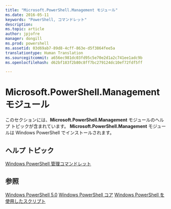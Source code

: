 ```yaml
---
title: "Microsoft.PowerShell.Management モジュール"
ms.date: 2016-05-11
keywords: "PowerShell, コマンドレット"
description: 
ms.topic: article
author: jpjofre
manager: dongill
ms.prod: powershell
ms.assetid: 03d69ab7-89d8-4cff-863e-d5f3864fee5a
translationtype: Human Translation
ms.sourcegitcommit: a656ec981dc03fd95c5e70e2d1a2c741ee1adc9b
ms.openlocfilehash: d62bf183f2b80c8ff7bc279124dc10ef72fdf5ff

---
```


# Microsoft.PowerShell.Management モジュール
このセクションには、**Microsoft.PowerShell.Management** モジュールのヘルプ トピックが含まれています。 **Microsoft.PowerShell.Management** モジュールは Windows PowerShell でインストールされます。

## ヘルプ トピック
[Windows PowerShell 管理コマンドレット](http://go.microsoft.com/fwlink/?LinkID=245862)

## 参照
[Windows PowerShell 5.0](Windows-PowerShell-5.0.md)
[Windows PowerShell コア](https://technet.microsoft.com/en-us/library/4b75f1e4-f327-48f3-92ab-bf5435094d41)
[Windows PowerShell を使用したスクリプト](../../getting-started/fundamental/Scripting-with-Windows-PowerShell.md)




<!--HONumber=Oct16_HO1-->


